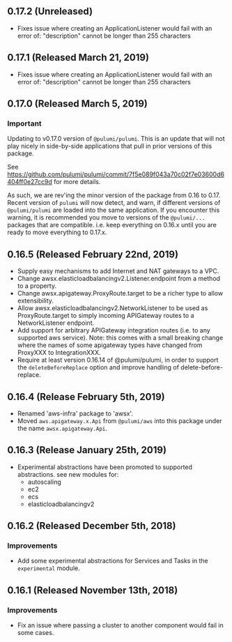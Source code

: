 ## 0.17.2 (Unreleased)

- Fixes issue where creating an ApplicationListener would fail with an error of:
    "description" cannot be longer than 255 characters

## 0.17.1 (Released March 21, 2019)

- Fixes issue where creating an ApplicationListener would fail with an error of:
    "description" cannot be longer than 255 characters

## 0.17.0 (Released March 5, 2019)

### Important

Updating to v0.17.0 version of `@pulumi/pulumi`.  This is an update that will not play nicely
in side-by-side applications that pull in prior versions of this package.

See https://github.com/pulumi/pulumi/commit/7f5e089f043a70c02f7e03600d6404ff0e27cc9d for more details.

As such, we are rev'ing the minor version of the package from 0.16 to 0.17.  Recent version of `pulumi` will now detect, and warn, if different versions of `@pulumi/pulumi` are loaded into the same application.  If you encounter this warning, it is recommended you move to versions of the `@pulumi/...` packages that are compatible.  i.e. keep everything on 0.16.x until you are ready to move everything to 0.17.x.

## 0.16.5 (Released February 22nd, 2019)

- Supply easy mechanisms to add Internet and NAT gateways to a VPC.
- Change awsx.elasticloadbalancingv2.Listener.endpoint from a method to a property.
- Change awsx.apigateway.ProxyRoute.target to be a richer type to allow extensibility.
- Allow awsx.elasticloadbalancingv2.NetworkListener to be used as ProxyRoute.target to simply
  incoming APIGateway routes to a NetworkListener endpoint.
- Add support for arbitrary APIGateway integration routes (i.e. to any supported aws service).
  Note: this comes with a small breaking change where the names of some apigateway types have
  changed from ProxyXXX to IntegrationXXX.
- Require at least version 0.16.14 of @pulumi/pulumi, in order to support the `deleteBeforeReplace`
  option and improve handling of delete-before-replace.

## 0.16.4 (Release February 5th, 2019)

- Renamed 'aws-infra' package to 'awsx'.
- Moved `aws.apigateway.x.Api` from `@pulumi/aws` into this package under the name `awsx.apigateway.Api`.

## 0.16.3 (Release January 25th, 2019)

- Experimental abstractions have been promoted to supported abstractions.  see new modules for:
  - autoscaling
  - ec2
  - ecs
  - elasticloadbalancingv2

## 0.16.2 (Released December 5th, 2018)

### Improvements

- Add some experimental abstractions for Services and Tasks in the `experimental` module.

## 0.16.1 (Released November 13th, 2018)

### Improvements

- Fix an issue where passing a cluster to another component would fail in some cases.
